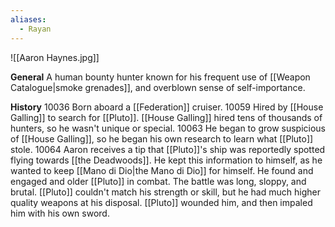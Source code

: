 ```yaml
---
aliases:
  - Rayan
---
```

![[Aaron Haynes.jpg]]

**General**
A human bounty hunter known for his frequent use of [[Weapon Catalogue|smoke grenades]], and overblown sense of self-importance. 

**History**
10036
	Born aboard a [[Federation]] cruiser.
10059
	Hired by [[House Galling]] to search for [[Pluto]]. [[House Galling]] hired tens of thousands of hunters, so he wasn't unique or special.
10063
	He began to grow suspicious of [[House Galling]], so he began his own research to learn what [[Pluto]] stole. 
10064
	Aaron receives a tip that [[Pluto]]'s ship was reportedly spotted flying towards [[the Deadwoods]]. He kept this information to himself, as he wanted to keep [[Mano di Dio|the Mano di Dio]] for himself. 
	He found and engaged and older [[Pluto]] in combat. The battle was long, sloppy, and brutal. [[Pluto]] couldn't match his strength or skill, but he had much higher quality weapons at his disposal. [[Pluto]] wounded him, and then impaled him with his own sword. 